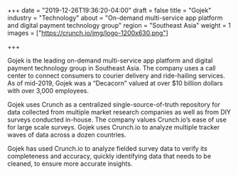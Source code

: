 +++
date = "2019-12-26T19:36:20-04:00"
draft = false
title = "Gojek"
industry = "Technology"
about = "On-demand multi-service app platform and digital payment technology group"
region = "Southeast Asia"
weight = 1
images = ["https://crunch.io/img/logo-1200x630.png"]

+++

Gojek is the leading on-demand multi-service app platform and digital payment technology group in Southeast Asia. The company uses a call center to connect consumers to courier delivery and ride-hailing services. As of mid-2019, Gojek was a “Decacorn” valued at over $10 billion dollars with over 3,000 employees.

<span class="highlight">Gojek uses Crunch as a centralized <span class="font-italic">single-source-of-truth</span> repository for <span class="font-italic">data</span> collected from multiple market research companies</span> as well as from DIY surveys conducted in-house. The company values Crunch.io’s ease of use for large scale surveys. Gojek uses Crunch.io to analyze multiple tracker waves of data across a dozen countries.

Gojek has used Crunch.io to analyze fielded survey data to verify its completeness and accuracy, quickly identifying data that needs to be cleaned, to ensure more accurate insights.
